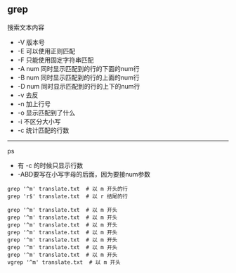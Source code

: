 ## grep
搜索文本内容
- -V    版本号
- -E    可以使用正则匹配
- -F    只能使用固定字符串匹配
- -A num  同时显示匹配到的行的下面的num行
- -B num  同时显示匹配到的行的上面的num行
- -D num  同时显示匹配到的行的上下的num行
- -v     去反
- -n     加上行号
- -o     显示匹配到了什么
- -i     不区分大小写
- -c     统计匹配的行数
---
ps
- 有 -c 的时候只显示行数
- -ABD要写在小写字母的后面，因为要接num参数
```
grep '^m' translate.txt  # 以 m 开头的行
grep 'r$' translate.txt  # 以 r 结尾的行

grep '^m' translate.txt  # 以 m 开头
grep '^m' translate.txt  # 以 m 开头
grep '^m' translate.txt  # 以 m 开头
grep '^m' translate.txt  # 以 m 开头
grep '^m' translate.txt  # 以 m 开头
grep '^m' translate.txt  # 以 m 开头
grep '^m' translate.txt  # 以 m 开头
vgrep '^m' translate.txt  # 以 m 开头
```